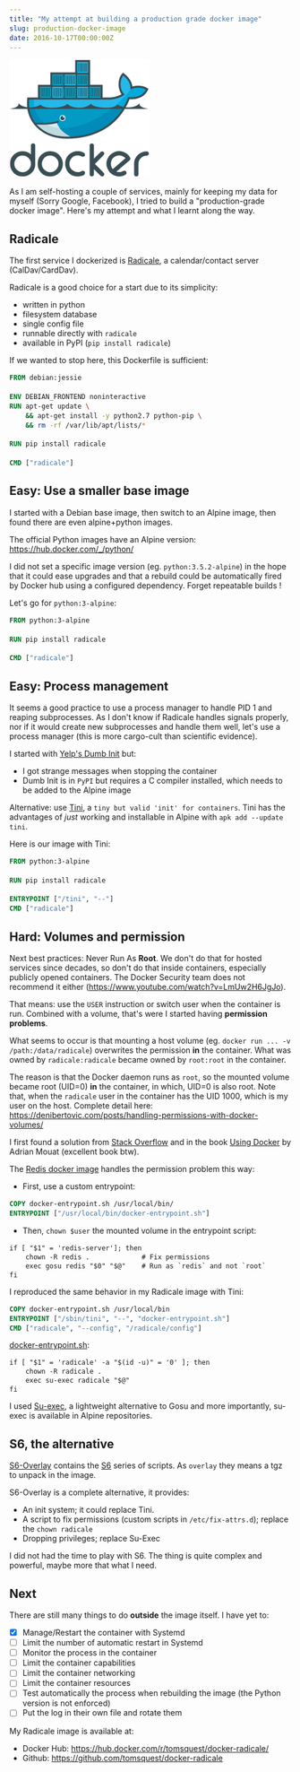 ```yaml
---
title: "My attempt at building a production grade docker image"
slug: production-docker-image
date: 2016-10-17T00:00:00Z
---
```


![Book cover](/assets/images/posts/docker.png)

As I am self-hosting a couple of services, mainly for keeping my data for myself (Sorry Google, Facebook), I tried to build a "production-grade docker image". Here's my attempt and what I learnt along the way.

## Radicale

The first service I dockerized is [Radicale](http://radicale.org/), a calendar/contact server (CalDav/CardDav).

Radicale is a good choice for a start due to its simplicity:

* written in python
* filesystem database
* single config file
* runnable directly with `radicale`
* available in PyPI (`pip install radicale`)

If we wanted to stop here, this Dockerfile is sufficient:

```dockerfile
FROM debian:jessie

ENV DEBIAN_FRONTEND noninteractive
RUN apt-get update \
    && apt-get install -y python2.7 python-pip \
    && rm -rf /var/lib/apt/lists/*
    
RUN pip install radicale

CMD ["radicale"]
```

## Easy: Use a smaller base image

I started with a Debian base image, then switch to an Alpine image, then found there are even alpine+python images.

The official Python images have an Alpine version: https://hub.docker.com/_/python/

I did not set a specific image version (eg. `python:3.5.2-alpine`) in the hope that it could ease upgrades and 
that a rebuild could be automatically fired by Docker hub using a configured dependency. Forget repeatable builds !

Let's go for `python:3-alpine`:

```Dockerfile
FROM python:3-alpine

RUN pip install radicale

CMD ["radicale"]
```

## Easy: Process management

It seems a good practice to use a process manager to handle PID 1 and reaping subprocesses.
As I don't know if Radicale handles signals properly, nor if it would create new subprocesses and handle them well, 
let's use a process manager (this is more cargo-cult than scientific evidence).

I started with [Yelp's Dumb Init](https://github.com/Yelp/dumb-init) but:

* I got strange messages when stopping the container
* Dumb Init is in `PyPI` but requires a C compiler installed, which needs to be added to the Alpine image

Alternative: use [Tini](https://github.com/krallin/tini), a `tiny but valid 'init' for containers`. 
Tini has the advantages of _just_ working and installable in Alpine with `apk add --update tini`.

Here is our image with Tini:

```Dockerfile
FROM python:3-alpine

RUN pip install radicale

ENTRYPOINT ["/tini", "--"]
CMD ["radicale"]
```

## Hard: Volumes and permission

Next best practices: Never Run As **Root**. 
We don't do that for hosted services since decades, so don't do that inside containers, 
especially publicly opened containers. The Docker Security team does not recommend it either 
(https://www.youtube.com/watch?v=LmUw2H6JgJo).

That means: use the `USER` instruction or switch user when the container is run. 
Combined with a volume, that's were I started having **permission problems**.

What seems to occur is that mounting a host volume (eg. `docker run ... -v /path:/data/radicale`) 
overwrites the permission **in** the container. What was owned by `radicale:radicale` became owned by `root:root` in the container.

The reason is that the Docker daemon runs as `root`, so the mounted volume became root (UID=0) **in** the container, in which, UID=0 is also root. Note that, when the `radicale` user in the container has the UID 1000, which is my user on the host. Complete detail here: https://denibertovic.com/posts/handling-permissions-with-docker-volumes/
 
I first found a solution from [Stack Overflow](https://stackoverflow.com/questions/23544282/what-is-the-best-way-to-manage-permissions-for-docker-shared-volumes) and 
in the book [Using Docker](http://shop.oreilly.com/product/0636920035671.do) by Adrian Mouat (excellent book btw).

The [Redis docker image](https://hub.docker.com/_/redis/) handles the permission problem this way:

* First, use a custom entrypoint:

```Dockerfile
COPY docker-entrypoint.sh /usr/local/bin/
ENTRYPOINT ["/usr/local/bin/docker-entrypoint.sh"]
```

* Then, `chown $user` the mounted volume in the entrypoint script:

```shell
if [ "$1" = 'redis-server']; then
    chown -R redis .             # Fix permissions
    exec gosu redis "$0" "$@"    # Run as `redis` and not `root`
fi
```

I reproduced the same behavior in my Radicale image with Tini:

```Dockerfile
COPY docker-entrypoint.sh /usr/local/bin
ENTRYPOINT ["/sbin/tini", "--", "docker-entrypoint.sh"]
CMD ["radicale", "--config", "/radicale/config"]
```

[docker-entrypoint.sh](https://github.com/tomsquest/docker-radicale/blob/master/docker-entrypoint.sh):

```shell
if [ "$1" = 'radicale' -a "$(id -u)" = '0' ]; then
    chown -R radicale .
    exec su-exec radicale "$@"
fi
```

I used [Su-exec](https://github.com/ncopa/su-exec), a lightweight alternative to Gosu and more importantly, 
su-exec is available in Alpine repositories.

## S6, the alternative

[S6-Overlay](https://github.com/just-containers/s6-overlay) contains the [S6](http://skarnet.org/software/s6/overview.html) series of scripts. As `overlay` they means a tgz to unpack in the image.

S6-Overlay is a complete alternative, it provides:

* An init system; it could replace Tini.
* A script to fix permissions (custom scripts in `/etc/fix-attrs.d`); replace the `chown radicale`
* Dropping privileges; replace Su-Exec

I did not had the time to play with S6. The thing is quite complex and powerful, maybe more that what I need.

## Next

There are still many things to do **outside** the image itself. I have yet to:

* [x] Manage/Restart the container with Systemd
* [ ] Limit the number of automatic restart in Systemd
* [ ] Monitor the process in the container
* [ ] Limit the container capabilities
* [ ] Limit the container networking
* [ ] Limit the container resources
* [ ] Test automatically the process when rebuilding the image (the Python version is not enforced)
* [ ] Put the log in their own file and rotate them

My Radicale image is available at:

* Docker Hub: https://hub.docker.com/r/tomsquest/docker-radicale/
* Github: https://github.com/tomsquest/docker-radicale
